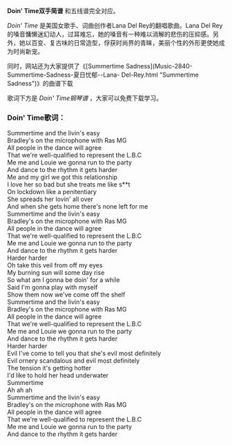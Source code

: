 

**Doin' Time双手简谱** 和五线谱完全对应。

_Doin' Time_ 是美国女歌手、词曲创作者Lana Del Rey的翻唱歌曲。Lana Del
Rey的嗓音慵懒迷幻动人，过耳难忘，她的嗓音有一种难以消解的悲伤的压抑感。另外，她以百变、复古味的日常造型，俘获时尚界的青睐，美丽个性的外形更使她成为时尚新宠。

同时，网站还为大家提供了《[Summertime Sadness](Music-2840-Summertime-Sadness-夏日忧郁--Lana-
Del-Rey.html "Summertime Sadness")》的曲谱下载

歌词下方是 _Doin' Time钢琴谱_ ，大家可以免费下载学习。

### Doin' Time歌词：

Summertime and the livin's easy  
Bradley's on the microphone with Ras MG  
All people in the dance will agree  
That we're well-qualified to represent the L.B.C  
Me me and Louie we gonna run to the party  
And dance to the rhythm it gets harder  
Me and my girl we got this relationship  
I love her so bad but she treats me like s**t  
On lockdown like a penitentiary  
She spreads her lovin' all over  
And when she gets home there's none left for me  
Summertime and the livin's easy  
Bradley's on the microphone with Ras MG  
All people in the dance will agree  
That we're well-qualified to represent the L.B.C  
Me me and Louie we gonna run to the party  
And dance to the rhythm it gets harder  
Harder harder  
Oh take this veil from off my eyes  
My burning sun will some day rise  
So what am I gonna be doin' for a while  
Said I'm gonna play with myself  
Show them now we've come off the shelf  
Summertime and the livin's easy  
Bradley's on the microphone with Ras MG  
All people in the dance will agree  
That we're well-qualified to represent the L.B.C  
Me me and Louie we gonna run to the party  
And dance to the rhythm it gets harder  
Harder harder  
Evil I've come to tell you that she's evil most definitely  
Evil ornery scandalous and evil most definitely  
The tension it's getting hotter  
I'd like to hold her head underwater  
Summertime  
Ah ah ah  
Summertime and the livin's easy  
Bradley's on the microphone with Ras MG  
All people in the dance will agree  
That we're well-qualified to represent the L.B.C  
Me me and Louie we gonna run to the party  
And dance to the rhythm it gets harder

